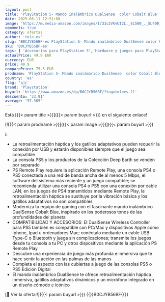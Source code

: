 ```yaml
---
layout: post
title: 'PlayStation 5- Mando inalámbrico DualSense  color Cobalt Blue'
date: 2025-06-11 12:51:08
image: 'https://m.media-amazon.com/images/I/31u2VKvUI2L._SL500_._SL400_.jpg'
comments: true
category: ofertas
author: 'tole.es'
slug: 'B0CJYB56BF-es PlayStation 5- Mando inalámbrico DualSense color Cobalt Blue'
sku: 'B0CJYB56BF-es'
tags: [ 'Accesorios para PlayStation 5','Hardware y juegos para PlayStation 5','Mandos y controles para PlayStation 5','Videojuegos','playstation','🇪🇸', ]
actualPrice: 49.9 EUR
currency: EUR
price: 49.9
comparePrice: 75.5 EUR
prodname: 'PlayStation 5- Mando inalámbrico DualSense  color Cobalt Blue'
country: 'es'
flag: '🇪🇸'
brand: 'Playstation'
buyurl: 'https://www.amazon.es/dp/B0CJYB56BF/?tag=tolees-21'
descuento: '33.91'
average: '57.365'
---
```


Está [{{< param title >}}]({{< param buyurl >}}) en el siguiente enlace!

[![{{< param prodname >}}]({{< param image >}})]({{< param buyurl >}})

ℹ️:

- La retroalimentación háptica y los gatillos adaptativos pueden requerir la conexión por USB y estarán disponibles siempre que el juego sea compatible
- La consola PS5 y los productos de la Colección Deep Earth se venden por separado
- PS Remote Play requiere la aplicación Remote Play, una consola PS4 o PS5 conectada a una red de banda ancha de al menos 5 Mbps, el software del sistema más reciente y un juego compatible; se recomienda utilizar una consola PS4 o PS5 con una conexión por cable LAN; en los juegos de PS4 transmitidos mediante Remote Play, la retroalimentación háptica se sustituye por la vibración básica y los gatillos adaptativos no son compatibles
- Moderniza tu equipo de gaming con el fascinante mando inalámbrico DualSense Cobalt Blue, inspirado en los poderosos tonos de las profundidades del planeta
- COMPATIBILIDAD Y ACCESORIOS: El DualSense Wireless Controller para PS5 también es compatible con PC/Mac y dispositivos Apple como Iphone, Ipad u ordenadores Mac; conéctalo mediante un cable USB Type-C o Bluetooth y juega sin complicaciones; transmite los juegos desde tu consola a tu PC y otros dispositivos mediante la aplicación PS Remote Play
- Descubre una experiencia de juego más profunda e inmersiva que te hace sentir la acción en las palmas de las manos
- Completa el aspecto con las cubiertas a juego de las consolas PS5 o PS5 Edición Digital
- El mando inalámbrico DualSense te ofrece retroalimentación háptica inmersiva, gatillos adaptativos dinámicos y un micrófono integrado en un diseño cómodo e icónico

[🛒 Ver la oferta!!]({{< param buyurl >}})
{{<world>}}B0CJYB56BF{{</world>}}
